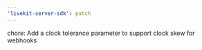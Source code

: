 ```yaml
---
'livekit-server-sdk': patch
---
```


chore: Add a clock tolerance parameter to support clock skew for webhooks
